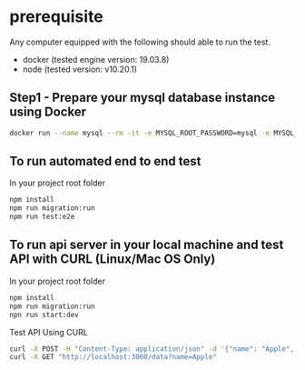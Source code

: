 # prerequisite

Any computer equipped with the following should able to run the test.

- docker (tested engine version: 19.03.8)
- node (tested version: v10.20.1)

## Step1 - Prepare your mysql database instance using Docker

```bash
docker run --name mysql --rm -it -e MYSQL_ROOT_PASSWORD=mysql -e MYSQL_DATABASE=dataapi -e MYSQL_USER=dataapi -e MYSQL_PASSWORD=dataapi -p 3306:3306 mysql:5.7.29
```

## To run automated end to end test

In your project root folder

```bash
npm install
npm run migration:run
npm run test:e2e
```

## To run api server in your local machine and test API with CURL (Linux/Mac OS Only)

In your project root folder

```bash
npm install
npm run migration:run
npn run start:dev
```

Test API Using CURL

```bash
curl -X POST -H "Content-Type: application/json" -d '{"name": "Apple", "valid": true, "count": 1}' http://localhost:3000/data -v
curl -X GET "http://localhost:3000/data?name=Apple"
```